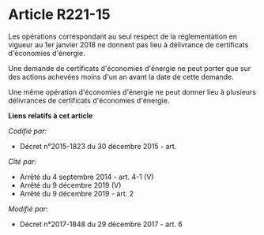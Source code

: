 # Article R221-15

Les opérations correspondant au seul respect de la réglementation en vigueur au 1er janvier 2018 ne donnent pas lieu à
délivrance de certificats d'économies d'énergie.

Une demande de certificats d'économies d'énergie ne peut porter que sur des actions achevées moins d'un an avant la date de
cette demande.

Une même opération d'économies d'énergie ne peut donner lieu à plusieurs délivrances de certificats d'économies d'énergie.

**Liens relatifs à cet article**

_Codifié par_:

  - Décret n°2015-1823 du 30 décembre 2015 - art.

_Cité par_:

  - Arrêté du 4 septembre 2014 - art. 4-1 (V)
  - Arrêté du 9 décembre 2019 (V)
  - Arrêté du 9 décembre 2019 - art. 2

_Modifié par_:

  - Décret n°2017-1848 du 29 décembre 2017 - art. 6
